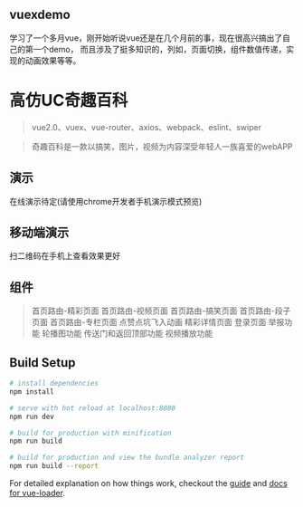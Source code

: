 ## vuexdemo

学习了一个多月vue，刚开始听说vue还是在几个月前的事，现在很高兴搞出了自己的第一个demo，
而且涉及了挺多知识的，列如，页面切换，组件数值传递，实现的动画效果等等。

# 高仿UC奇趣百科
>vue2.0、vuex、vue-router、axios、webpack、eslint、swiper

>奇趣百科是一款以搞笑，图片，视频为内容深受年轻人一族喜爱的webAPP

## 演示
在线演示待定(请使用chrome开发者手机演示模式预览)

## 移动端演示
扫二维码在手机上查看效果更好

## 组件

 >首页路由-精彩页面
 >首页路由-视频页面
 >首页路由-搞笑页面
 >首页路由-段子页面
 >首页路由-专栏页面
 >点赞点坑飞入动画
 >精彩详情页面
 >登录页面
 >举报功能
 >轮播图功能
 >传送门和返回顶部功能
 >视频播放功能
 
## Build Setup

``` bash
# install dependencies
npm install

# serve with hot reload at localhost:8080
npm run dev

# build for production with minification
npm run build

# build for production and view the bundle analyzer report
npm run build --report
```

For detailed explanation on how things work, checkout the [guide](http://vuejs-templates.github.io/webpack/) and [docs for vue-loader](http://vuejs.github.io/vue-loader).

